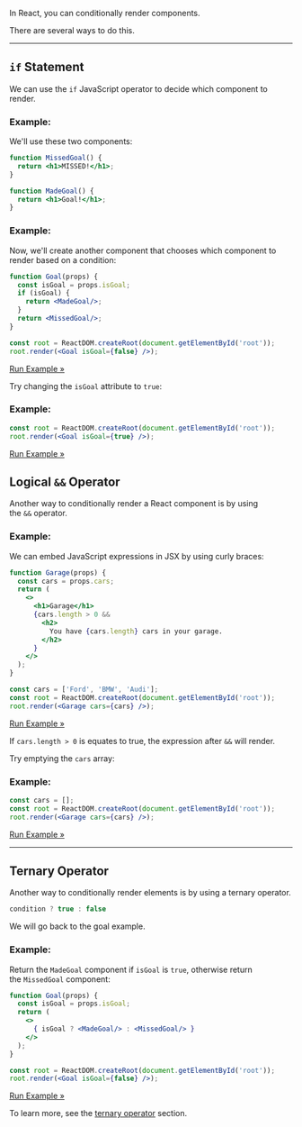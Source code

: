 In React, you can conditionally render components.

There are several ways to do this.

---

## `if` Statement

We can use the `if` JavaScript operator to decide which component to render.

### Example:

We'll use these two components:

```jsx
function MissedGoal() {
  return <h1>MISSED!</h1>;
}

function MadeGoal() {
  return <h1>Goal!</h1>;
}
```

### Example:

Now, we'll create another component that chooses which component to render based on a condition:

```jsx
function Goal(props) {
  const isGoal = props.isGoal;
  if (isGoal) {
    return <MadeGoal/>;
  }
  return <MissedGoal/>;
}

const root = ReactDOM.createRoot(document.getElementById('root'));
root.render(<Goal isGoal={false} />);
```

[Run Example »](https://www.w3schools.com/react/showreact.asp?filename=demo2_react_conditionals_if)

Try changing the `isGoal` attribute to `true`:

### Example:

```jsx
const root = ReactDOM.createRoot(document.getElementById('root'));
root.render(<Goal isGoal={true} />);
```

[Run Example »](https://www.w3schools.com/react/showreact.asp?filename=demo2_react_conditionals_if2)


## Logical `&&` Operator

Another way to conditionally render a React component is by using the `&&` operator.

### Example:

We can embed JavaScript expressions in JSX by using curly braces:

```jsx
function Garage(props) {
  const cars = props.cars;
  return (
    <>
      <h1>Garage</h1>
      {cars.length > 0 &&
        <h2>
          You have {cars.length} cars in your garage.
        </h2>
      }
    </>
  );
}

const cars = ['Ford', 'BMW', 'Audi'];
const root = ReactDOM.createRoot(document.getElementById('root'));
root.render(<Garage cars={cars} />);
```

[Run Example »](https://www.w3schools.com/react/showreact.asp?filename=demo2_react_conditionals_logical)

If `cars.length > 0` is equates to true, the expression after `&&` will render.

Try emptying the `cars` array:

### Example:

```jsx
const cars = [];
const root = ReactDOM.createRoot(document.getElementById('root'));
root.render(<Garage cars={cars} />);
```

[Run Example »](https://www.w3schools.com/react/showreact.asp?filename=demo2_react_conditionals_logical2)

---

## Ternary Operator

Another way to conditionally render elements is by using a ternary operator.

```jsx
condition ? true : false
```

We will go back to the goal example.

### Example:

Return the `MadeGoal` component if `isGoal` is `true`, otherwise return the `MissedGoal` component:

```jsx
function Goal(props) {
  const isGoal = props.isGoal;
  return (
    <>
      { isGoal ? <MadeGoal/> : <MissedGoal/> }
    </>
  );
}

const root = ReactDOM.createRoot(document.getElementById('root'));
root.render(<Goal isGoal={false} />);
```

[Run Example »](https://www.w3schools.com/react/showreact.asp?filename=demo2_react_conditionals_ternary)

To learn more, see the [ternary operator](https://www.w3schools.com/react/react_es6_ternary.asp) section.